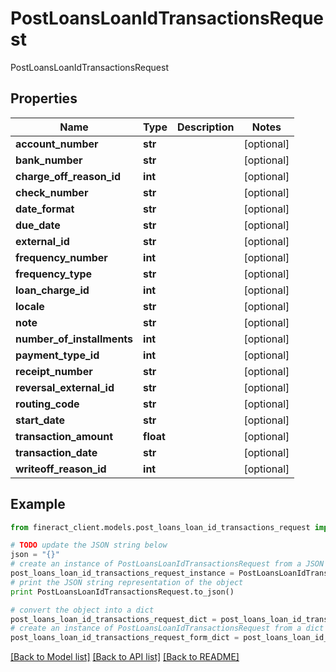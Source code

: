 # PostLoansLoanIdTransactionsRequest

PostLoansLoanIdTransactionsRequest

## Properties

Name | Type | Description | Notes
------------ | ------------- | ------------- | -------------
**account_number** | **str** |  | [optional] 
**bank_number** | **str** |  | [optional] 
**charge_off_reason_id** | **int** |  | [optional] 
**check_number** | **str** |  | [optional] 
**date_format** | **str** |  | [optional] 
**due_date** | **str** |  | [optional] 
**external_id** | **str** |  | [optional] 
**frequency_number** | **int** |  | [optional] 
**frequency_type** | **str** |  | [optional] 
**loan_charge_id** | **int** |  | [optional] 
**locale** | **str** |  | [optional] 
**note** | **str** |  | [optional] 
**number_of_installments** | **int** |  | [optional] 
**payment_type_id** | **int** |  | [optional] 
**receipt_number** | **str** |  | [optional] 
**reversal_external_id** | **str** |  | [optional] 
**routing_code** | **str** |  | [optional] 
**start_date** | **str** |  | [optional] 
**transaction_amount** | **float** |  | [optional] 
**transaction_date** | **str** |  | [optional] 
**writeoff_reason_id** | **int** |  | [optional] 

## Example

```python
from fineract_client.models.post_loans_loan_id_transactions_request import PostLoansLoanIdTransactionsRequest

# TODO update the JSON string below
json = "{}"
# create an instance of PostLoansLoanIdTransactionsRequest from a JSON string
post_loans_loan_id_transactions_request_instance = PostLoansLoanIdTransactionsRequest.from_json(json)
# print the JSON string representation of the object
print PostLoansLoanIdTransactionsRequest.to_json()

# convert the object into a dict
post_loans_loan_id_transactions_request_dict = post_loans_loan_id_transactions_request_instance.to_dict()
# create an instance of PostLoansLoanIdTransactionsRequest from a dict
post_loans_loan_id_transactions_request_form_dict = post_loans_loan_id_transactions_request.from_dict(post_loans_loan_id_transactions_request_dict)
```
[[Back to Model list]](../README.md#documentation-for-models) [[Back to API list]](../README.md#documentation-for-api-endpoints) [[Back to README]](../README.md)



